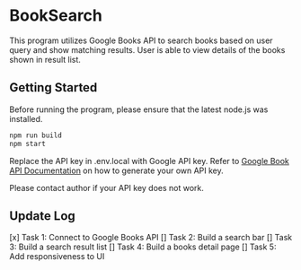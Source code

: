 # BookSearch
This program utilizes Google Books API to search books based on user query and show matching results.
User is able to view details of the books shown in result list.

## Getting Started

Before running the program, please ensure that the latest node.js was installed.
```bash
npm run build
npm start
```

Replace the API key in .env.local with Google API key. Refer to [Google Book API Documentation](https://developers.google.com/books/docs/v1/using) on how to generate your own API key.

Please contact author if your API key does not work.

## Update Log
[x] Task 1: Connect to Google Books API
[] Task 2: Build a search bar
[] Task 3: Build a search result list
[] Task 4: Build a books detail page
[] Task 5: Add responsiveness to UI
